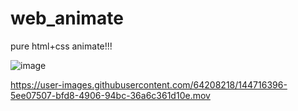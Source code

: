 # web_animate
pure html+css animate!!!


![image](https://user-images.githubusercontent.com/64208218/144716203-edad9fd1-b15f-4f63-8e59-0ec238ff0879.png )

https://user-images.githubusercontent.com/64208218/144716396-5ee07507-bfd8-4906-94bc-36a6c361d10e.mov
